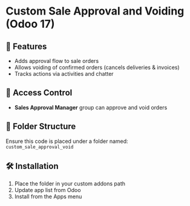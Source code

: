 # Custom Sale Approval and Voiding (Odoo 17)

## 🔧 Features
- Adds approval flow to sale orders
- Allows voiding of confirmed orders (cancels deliveries & invoices)
- Tracks actions via activities and chatter

## 🔐 Access Control
- **Sales Approval Manager** group can approve and void orders

## 📁 Folder Structure
Ensure this code is placed under a folder named: `custom_sale_approval_void`

## 🛠️ Installation
1. Place the folder in your custom addons path
2. Update app list from Odoo
3. Install from the Apps menu
